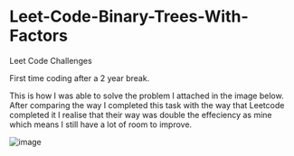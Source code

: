 # Leet-Code-Binary-Trees-With-Factors
Leet Code Challenges

First time coding after a 2 year break.

This is how I was able to solve the problem I attached in the image below. After comparing the way I completed this task with the way that Leetcode completed it I realise that their way was double the effeciency as mine which means I still have a lot of room to improve.

![image](https://user-images.githubusercontent.com/46868616/183731322-e0e0e6fe-76b7-47ce-9064-d43adfa0fe11.png)
